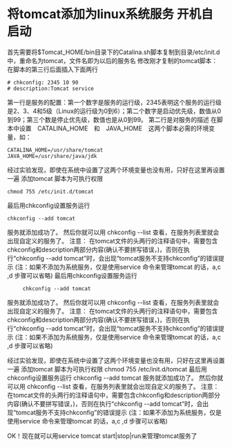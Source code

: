 # 将tomcat添加为linux系统服务 开机自启动

首先需要将$Tomcat_HOME/bin目录下的Catalina.sh脚本复制到目录/etc/init.d中，重命名为tomcat，文件名即为以后的服务名
修改刚才复制的tomcat脚本：
在脚本的第三行后面插入下面两行
```shell
# chkconfig: 2345 10 90
# description:Tomcat service
```

第一行是服务的配置：第一个数字是服务的运行级，2345表明这个服务的运行级是2、3、4和5级（Linux的运行级为0到6）；第二个数字是启动优先级，数值从0到99；第三个数是停止优先级，数值也是从0到99。
第二行是对服务的描述
 在脚本中设置　CATALINA_HOME　和　JAVA_HOME　这两个脚本必需的环境变量，如：

```shell
CATALINA_HOME=/usr/share/tomcat
JAVA_HOME=/usr/share/java/jdk
```

经过实验发现，即使在系统中设置了这两个环境变量也没有用，只好在这里再设置一遍
添加tomcat 脚本为可执行权限

```shell
chmod 755 /etc/init.d/tomcat
```

 最后用chkconfig设置服务运行
     

```shell
chkconfig --add tomcat
```

服务就添加成功了。
然后你就可以用 chkconfig --list 查看，在服务列表里就会出现自定义的服务了。
注意：
在tomcat文件的头两行的注释语句中，需要包含chkconfig和description两部分内容(确认不要拼写错误，)，否则在执行“chkconfig --add tomcat”时，会出现“tomcat服务不支持chkconfig”的错误提示
(注：如果不添加为系统服务，仅是使用service 命令来管理tomcat 的话，a,c ,d 步骤可以省略)
最后用chkconfig设置服务运行
```shell
     chkconfig --add tomcat
```
服务就添加成功了。
然后你就可以用 chkconfig --list 查看，在服务列表里就会出现自定义的服务了。
注意：
   在tomcat文件的头两行的注释语句中，需要包含chkconfig和description两部分内容(确认不要拼写错误，)，否则在执行“chkconfig --add tomcat”时，会出现“tomcat服务不支持chkconfig”的错误提示
  (注：如果不添加为系统服务，仅是使用service 命令来管理tomcat 的话，a,c ,d 步骤可以省略)

经过实验发现，即使在系统中设置了这两个环境变量也没有用，只好在这里再设置一遍
添加tomcat 脚本为可执行权限
chmod 755 /etc/init.d/tomcat
最后用chkconfig设置服务运行
     chkconfig --add tomcat
     服务就添加成功了。
     然后你就可以用 chkconfig --list 查看，在服务列表里就会出现自定义的服务了。
    注意：
在tomcat文件的头两行的注释语句中，需要包含chkconfig和description两部分内容(确认不要拼写错误，)，否则在执行“chkconfig --add tomcat”时，会出现“tomcat服务不支持chkconfig”的错误提示
(注：如果不添加为系统服务，仅是使用service 命令来管理tomcat 的话，a,c ,d 步骤可以省略)

OK！现在就可以用service tomcat start|stop|run来管理tomcat服务了